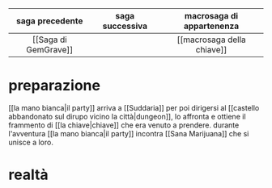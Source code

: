 |   saga precedente    | saga successiva | macrosaga di appartenenza  |
| :------------------: | :-------------: | :------------------------: |
| [[Saga di GemGrave]] |                 | [[macrosaga della chiave]] |
# preparazione
[[la mano bianca|il party]] arriva a [[Suddaria]] per poi dirigersi al [[castello abbandonato sul dirupo vicino la città|dungeon]], lo affronta e ottiene il frammento di [[la chiave|chiave]] che era venuto a prendere.
durante l'avventura [[la mano bianca|il party]] incontra [[Sana Marijuana]] che si unisce a loro.
# realtà